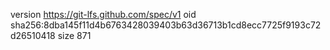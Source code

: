 version https://git-lfs.github.com/spec/v1
oid sha256:8dba145f11d4b6763428039403b63d36713b1cd8ecc7725f9193c72d26510418
size 871
